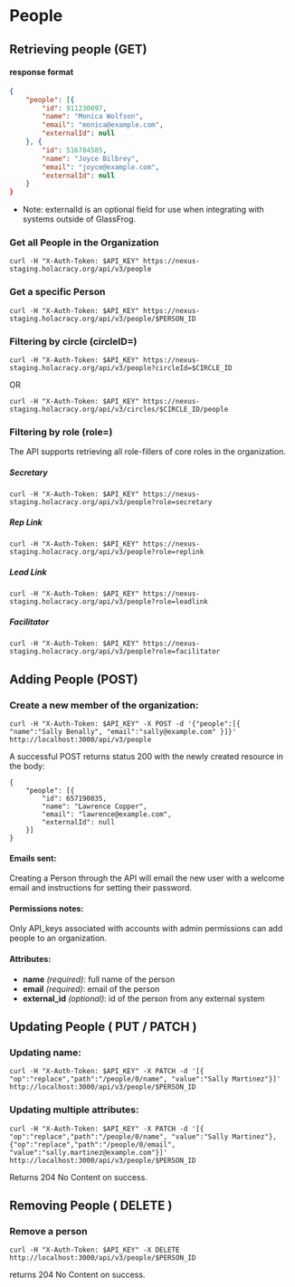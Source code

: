 People
===========

Retrieving people (GET)
----------------------

#### response format

```json
{
    "people": [{
        "id": 911230097,
        "name": "Monica Wolfson",
        "email": "monica@example.com",
        "externalId": null
    }, {
        "id": 516784585,
        "name": "Joyce Bilbrey",
        "email": "joyce@example.com",
        "externalId": null
    }
}
```

* Note: externalId is an optional field for use when integrating with systems outside of GlassFrog.


### Get all People in the Organization

`curl -H "X-Auth-Token: $API_KEY" https://nexus-staging.holacracy.org/api/v3/people`

### Get a specific Person

`curl -H "X-Auth-Token: $API_KEY" https://nexus-staging.holacracy.org/api/v3/people/$PERSON_ID`


### Filtering by circle (circleID=)

`curl -H "X-Auth-Token: $API_KEY" https://nexus-staging.holacracy.org/api/v3/people?circleId=$CIRCLE_ID`

OR

`curl -H "X-Auth-Token: $API_KEY" https://nexus-staging.holacracy.org/api/v3/circles/$CIRCLE_ID/people`


### Filtering by role (role=)

The API supports retrieving all role-fillers of core roles in the organization.

##### Secretary

`curl -H "X-Auth-Token: $API_KEY" https://nexus-staging.holacracy.org/api/v3/people?role=secretary`

##### Rep Link

`curl -H "X-Auth-Token: $API_KEY" https://nexus-staging.holacracy.org/api/v3/people?role=replink`

##### Lead Link

`curl -H "X-Auth-Token: $API_KEY" https://nexus-staging.holacracy.org/api/v3/people?role=leadlink`

##### Facilitator

`curl -H "X-Auth-Token: $API_KEY" https://nexus-staging.holacracy.org/api/v3/people?role=facilitator`



Adding People (POST)
----------------------

### Create a new member of the organization:

`curl -H "X-Auth-Token: $API_KEY" -X POST -d '{"people":[{ "name":"Sally Benally", "email":"sally@example.com" }]}' http://localhost:3000/api/v3/people`

A successful POST returns status 200 with the newly created resource in the body:

```
{
    "people": [{
        "id": 657190835,
        "name": "Lawrence Copper",
        "email": "lawrence@example.com",
        "externalId": null
    }]
}
```

#### Emails sent:

Creating a Person through the API will email the new user with a welcome email and instructions for setting their password.

#### Permissions notes:

Only API_keys associated with accounts with admin permissions can add people to an organization.

#### Attributes:
* __name__ _(required)_: full name of the person
* __email__ _(required)_: email of the person
* __external_id__ _(optional)_: id of the person from any external system



Updating People ( PUT / PATCH )
---------------------------------

### Updating name:

`curl -H "X-Auth-Token: $API_KEY" -X PATCH -d '[{ "op":"replace","path":"/people/0/name", "value":"Sally Martinez"}]' http://localhost:3000/api/v3/people/$PERSON_ID`

### Updating multiple attributes:

`curl -H "X-Auth-Token: $API_KEY" -X PATCH -d '[{ "op":"replace","path":"/people/0/name", "value":"Sally Martinez"},{"op":"replace","path":"/people/0/email", "value":"sally.martinez@example.com"}]' http://localhost:3000/api/v3/people/$PERSON_ID`

Returns 204 No Content on success.


Removing People ( DELETE )
----------------------

### Remove a person

`curl -H "X-Auth-Token: $API_KEY" -X DELETE http://localhost:3000/api/v3/people/$PERSON_ID`

returns 204 No Content on success.